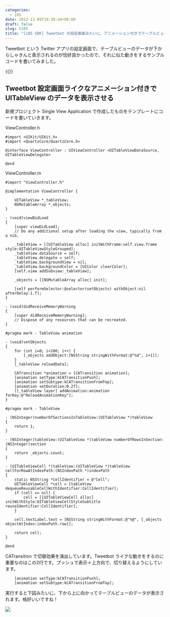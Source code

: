 ```yaml
---
categories:
  - iOS
date: 2012-12-09T19:39:44+09:00
draft: false
slug: 5185
title: "[iOS SDK] Tweetbot の設定画面みたいに、アニメーション付きでテーブルビューのデータを表示させる"
---
```


Tweetbot という Twitter アプリの設定画面で、テーブルビューのデータが下からしゃきんと表示されるのが恰好良かったので、それに似た動きをするサンプルコードを書いてみました。

{{<app id="428851691" title="Tweetbot ― 個性派Twitterクライアント (for iPhone) 2.6.2（￥250）" src="https://a1335.phobos.apple.com/us/r1000/078/Purple/v4/29/7a/37/297a3777-a601-e622-d29f-a2dd59b1848f/temp..bzkxsbdn.100x100-75.png">}}

## Tweetbot 設定画面ライクなアニメーション付きで UITableView のデータを表示させる

新規プロジェクト Single View Application で作成したものをテンプレートにコードを書いていきます。

ViewController.h

```
#import <UIKit/UIKit.h>
#import <QuartzCore/QuartzCore.h>

@interface ViewController : UIViewController <UITableViewDataSource, UITableViewDelegate>

@end
```

ViewController.m

```
#import "ViewController.h"

@implementation ViewController {
    
    UITableView *_tableView;
    NSMutableArray *_objects;
}

- (void)viewDidLoad
{
    [super viewDidLoad];
    // Do any additional setup after loading the view, typically from a nib.
    
    _tableView = [[UITableView alloc] initWithFrame:self.view.frame style:UITableViewStyleGrouped];
    _tableView.dataSource = self;
    _tableView.delegate = self;
    _tableView.backgroundView = nil;
    _tableView.backgroundColor = [UIColor clearColor];
    [self.view addSubview:_tableView];
    
    _objects = [[NSMutableArray alloc] init];
    
    [self performSelector:@selector(setObjects) withObject:nil afterDelay:1.f];
}

- (void)didReceiveMemoryWarning
{
    [super didReceiveMemoryWarning];
    // Dispose of any resources that can be recreated.
}

#pragma mark - TableView animation

- (void)setObjects
{
    for (int i=0; i<100; i++) {
        [_objects addObject:[NSString stringWithFormat:@"%d", i+1]];
    }
    [_tableView reloadData];
    
    CATransition *animation = [CATransition animation];
    [animation setType:kCATransitionPush];
    [animation setSubtype:kCATransitionFromTop];
    [animation setDuration:0.2f];
    [[_tableView layer] addAnimation:animation forKey:@"ReloadAnimationKey"];
}

#pragma mark - TableView

- (NSInteger)numberOfSectionsInTableView:(UITableView *)tableView
{
    return 1;
}

- (NSInteger)tableView:(UITableView *)tableView numberOfRowsInSection:(NSInteger)section
{
    return _objects.count;
}

- (UITableViewCell *)tableView:(UITableView *)tableView cellForRowAtIndexPath:(NSIndexPath *)indexPath
{
    static NSString *CellIdentifier = @"Cell";
    UITableViewCell *cell = [tableView dequeueReusableCellWithIdentifier:CellIdentifier];
    if (cell == nil) {
        cell = [[UITableViewCell alloc] initWithStyle:UITableViewCellStyleSubtitle reuseIdentifier:CellIdentifier];
    }
    
    cell.textLabel.text = [NSString stringWithFormat:@"%@", [_objects objectAtIndex:indexPath.row]];
    
    return cell;
}

@end
```

CATransition で切替効果を演出しています。Tweetbot ライクな動きをするのに重要なのはこの2行です。プッシュで表示＋上方向で、切り替えるようにしています。

```
    [animation setType:kCATransitionPush];
    [animation setSubtype:kCATransitionFromTop];
```

実行すると下図みたいに、下から上に向かってテーブルビューのデータが表示されます。格好いいですね！

![](/images/2012/12/5185_1.png)
